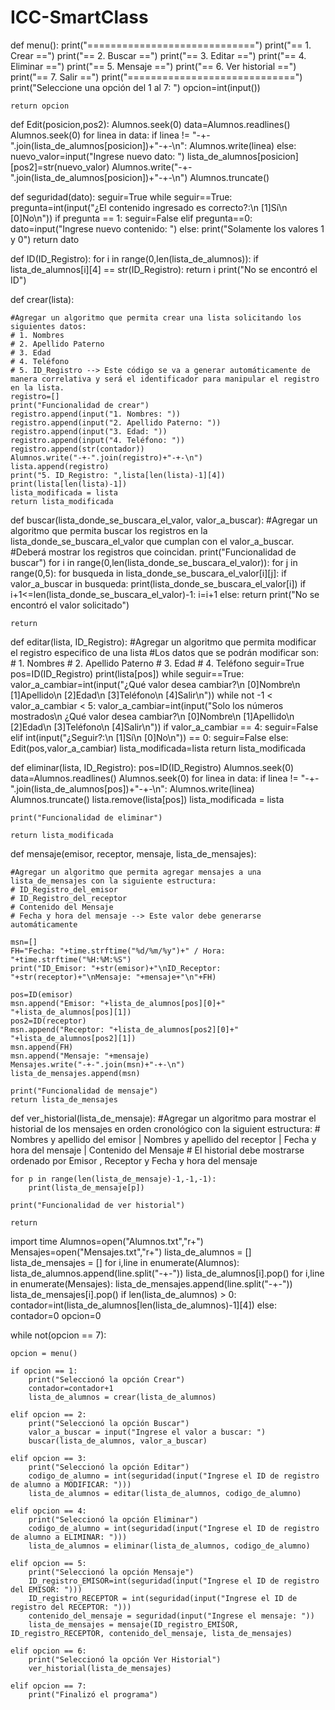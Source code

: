 # ICC-SmartClass
def menu():
    print("=============================")
    print("==     1. Crear            ==")
    print("==     2. Buscar           ==")
    print("==     3. Editar           ==")
    print("==     4. Eliminar         ==")
    print("==     5. Mensaje          ==")
    print("==     6. Ver historial    ==")
    print("==     7. Salir            ==")
    print("=============================")
    print("Seleccione una opción del 1 al 7: ")
    opcion=int(input())

    return opcion



def Edit(posicion,pos2):
    Alumnos.seek(0)
    data=Alumnos.readlines()
    Alumnos.seek(0)
    for linea in data:
        if linea != "-+-".join(lista_de_alumnos[posicion])+"-+-\n":
            Alumnos.write(linea)
        else:
            nuevo_valor=input("Ingrese nuevo dato: ")
            lista_de_alumnos[posicion][pos2]=str(nuevo_valor)
            Alumnos.write("-+-".join(lista_de_alumnos[posicion])+"-+-\n")
    Alumnos.truncate()



def seguridad(dato):
    seguir=True
    while seguir==True:
        pregunta=int(input("¿El contenido ingresado es correcto?:\n [1]Sí\n [0]No\n"))
        if pregunta == 1:
            seguir=False
        elif pregunta==0:
            dato=input("Ingrese nuevo contenido: ")
        else:
            print("Solamente los valores 1 y 0")
    return dato


def ID(ID_Registro):
    for i in range(0,len(lista_de_alumnos)):
        if lista_de_alumnos[i][4] == str(ID_Registro):
            return i
    print("No se encontró el ID")


def crear(lista):

    #Agregar un algoritmo que permita crear una lista solicitando los siguientes datos:
    # 1. Nombres
    # 2. Apellido Paterno
    # 3. Edad
    # 4. Teléfono
    # 5. ID_Registro --> Este código se va a generar automáticamente de manera correlativa y será el identificador para manipular el registro en la lista.
    registro=[]
    print("Funcionalidad de crear")
    registro.append(input("1. Nombres: "))
    registro.append(input("2. Apellido Paterno: "))
    registro.append(input("3. Edad: "))
    registro.append(input("4. Teléfono: "))
    registro.append(str(contador))
    Alumnos.write("-+-".join(registro)+"-+-\n")
    lista.append(registro)
    print("5. ID_Registro: ",lista[len(lista)-1][4])
    print(lista[len(lista)-1])
    lista_modificada = lista
    return lista_modificada



def buscar(lista_donde_se_buscara_el_valor, valor_a_buscar):
    #Agregar un algoritmo que permita buscar los registros en la lista_donde_se_buscara_el_valor que cumplan con el valor_a_buscar.
    #Deberá mostrar los registros que coincidan.
    print("Funcionalidad de buscar")
    for i in range(0,len(lista_donde_se_buscara_el_valor)):
        for j in range(0,5):
            for busqueda in lista_donde_se_buscara_el_valor[i][j]:
                if valor_a_buscar in busqueda:
                    print(lista_donde_se_buscara_el_valor[i])
                    if i+1<=len(lista_donde_se_buscara_el_valor)-1:
                        i=i+1
                    else:
                        return
    print("No se encontró el valor solicitado")


    return



def editar(lista, ID_Registro):
    #Agregar un algoritmo que permita modificar el registro especifico de una lista
    #Los datos que se podrán modificar son:
    # 1. Nombres
    # 2. Apellido Paterno
    # 3. Edad
    # 4. Teléfono
    seguir=True
    pos=ID(ID_Registro)
    print(lista[pos])
    while seguir==True:
        valor_a_cambiar=int(input("¿Qué valor desea cambiar?\n [0]Nombre\n [1]Apellido\n [2]Edad\n [3]Teléfono\n [4]Salir\n"))
        while not -1 < valor_a_cambiar < 5:
            valor_a_cambiar=int(input("Solo los números mostrados\n ¿Qué valor desea cambiar?\n [0]Nombre\n [1]Apellido\n [2]Edad\n [3]Teléfono\n [4]Salir\n"))
        if valor_a_cambiar == 4:
            seguir=False
        elif int(input("¿Seguir?:\n [1]Sí\n [0]No\n")) == 0:
            seguir=False
        else:
            Edit(pos,valor_a_cambiar)
    lista_modificada=lista
    return lista_modificada



def eliminar(lista, ID_Registro):
    pos=ID(ID_Registro)
    Alumnos.seek(0)
    data=Alumnos.readlines()
    Alumnos.seek(0)
    for linea in data:
        if linea != "-+-".join(lista_de_alumnos[pos])+"-+-\n":
            Alumnos.write(linea)
    Alumnos.truncate()
    lista.remove(lista[pos])
    lista_modificada = lista

    print("Funcionalidad de eliminar")

    return lista_modificada



def mensaje(emisor, receptor, mensaje, lista_de_mensajes):

    #Agregar un algoritmo que permita agregar mensajes a una lista_de_mensajes con la siguiente estructura:
    # ID_Registro_del_emisor
    # ID_Registro_del_receptor
    # Contenido del Mensaje
    # Fecha y hora del mensaje --> Este valor debe generarse automáticamente

    msn=[]
    FH="Fecha: "+time.strftime("%d/%m/%y")+" / Hora: "+time.strftime("%H:%M:%S")
    print("ID_Emisor: "+str(emisor)+"\nID_Receptor: "+str(receptor)+"\nMensaje: "+mensaje+"\n"+FH)

    pos=ID(emisor)
    msn.append("Emisor: "+lista_de_alumnos[pos][0]+" "+lista_de_alumnos[pos][1])
    pos2=ID(receptor)
    msn.append("Receptor: "+lista_de_alumnos[pos2][0]+" "+lista_de_alumnos[pos2][1])
    msn.append(FH)
    msn.append("Mensaje: "+mensaje)
    Mensajes.write("-+-".join(msn)+"-+-\n")
    lista_de_mensajes.append(msn)

    print("Funcionalidad de mensaje")
    return lista_de_mensajes



def ver_historial(lista_de_mensaje):
    #Agregar un algoritmo para mostrar el historial de los mensajes en orden cronológico con la siguient estructura:
    # Nombres y apellido del emisor |  Nombres y apellido del receptor  |  Fecha y hora del mensaje  |  Contenido del Mensaje
    # El historial debe mostrarse ordenado por Emisor , Receptor y Fecha y hora del mensaje

    for p in range(len(lista_de_mensaje)-1,-1,-1):
        print(lista_de_mensaje[p])

    print("Funcionalidad de ver historial")

    return


import time
Alumnos=open("Alumnos.txt","r+")
Mensajes=open("Mensajes.txt","r+")
lista_de_alumnos = []
lista_de_mensajes = []
for i,line in enumerate(Alumnos):
    lista_de_alumnos.append(line.split("-+-"))
    lista_de_alumnos[i].pop()
for i,line in enumerate(Mensajes):
    lista_de_mensajes.append(line.split("-+-"))
    lista_de_mensajes[i].pop()
if len(lista_de_alumnos) > 0:
    contador=int(lista_de_alumnos[len(lista_de_alumnos)-1][4])
else:
    contador=0
opcion=0



while not(opcion == 7):

    opcion = menu()

    if opcion == 1:
        print("Seleccionó la opción Crear")
        contador=contador+1
        lista_de_alumnos = crear(lista_de_alumnos)

    elif opcion == 2:
        print("Seleccionó la opción Buscar")
        valor_a_buscar = input("Ingrese el valor a buscar: ")
        buscar(lista_de_alumnos, valor_a_buscar)

    elif opcion == 3:
        print("Seleccionó la opción Editar")
        codigo_de_alumno = int(seguridad(input("Ingrese el ID de registro de alumno a MODIFICAR: ")))
        lista_de_alumnos = editar(lista_de_alumnos, codigo_de_alumno)

    elif opcion == 4:
        print("Seleccionó la opción Eliminar")
        codigo_de_alumno = int(seguridad(input("Ingrese el ID de registro de alumno a ELIMINAR: ")))
        lista_de_alumnos = eliminar(lista_de_alumnos, codigo_de_alumno)

    elif opcion == 5:
        print("Seleccionó la opción Mensaje")
        ID_registro_EMISOR=int(seguridad(input("Ingrese el ID de registro del EMISOR: ")))
        ID_registro_RECEPTOR = int(seguridad(input("Ingrese el ID de registro del RECEPTOR: ")))
        contenido_del_mensaje = seguridad(input("Ingrese el mensaje: "))
        lista_de_mensajes = mensaje(ID_registro_EMISOR, ID_registro_RECEPTOR, contenido_del_mensaje, lista_de_mensajes)

    elif opcion == 6:
        print("Seleccionó la opción Ver Historial")
        ver_historial(lista_de_mensajes)

    elif opcion == 7:
        print("Finalizó el programa")
